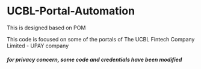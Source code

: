 # UCBL-Portal-Automation

This is designed based on POM 

This code is focused on some of the portals of The UCBL Fintech Company Limited - UPAY company 

##### for privacy concern,  some code and credentials have been modified
